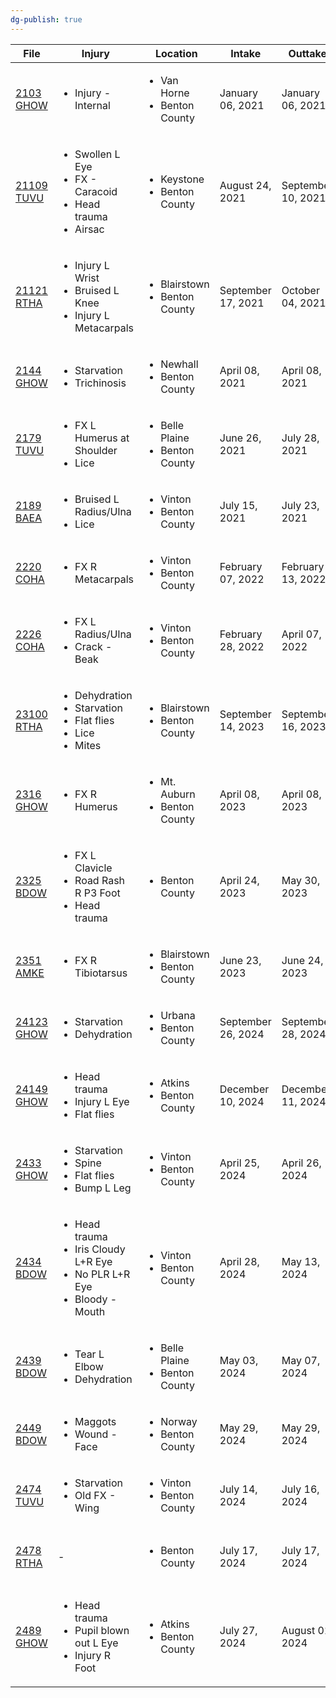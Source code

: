 ```yaml
---
dg-publish: true
---
```


| File                                     | Injury                                                                                                  | Location                                             | Intake             | Outtake            | Status                                  |
| ---------------------------------------- | ------------------------------------------------------------------------------------------------------- | ---------------------------------------------------- | ------------------ | ------------------ | --------------------------------------- |
| [2103 GHOW](../../RARE%20Birds/2103%20GHOW.md)   | <ul><li>Injury - Internal</li></ul>                                                                     | <ul><li>Van Horne</li><li>Benton County</li></ul>    | January 06, 2021   | January 06, 2021   | <ul><li>Dead on Arrival (DOA)</li></ul> |
| [21109 TUVU](../../RARE%20Birds/21109%20TUVU.md) | <ul><li>Swollen L Eye</li><li>FX - Caracoid</li><li>Head trauma</li><li>Airsac</li></ul>                | <ul><li>Keystone</li><li>Benton County</li></ul>     | August 24, 2021    | September 10, 2021 | <ul><li>Released</li></ul>              |
| [21121 RTHA](../../RARE%20Birds/21121%20RTHA.md) | <ul><li>Injury L Wrist</li><li>Bruised L Knee</li><li>Injury L Metacarpals</li></ul>                    | <ul><li>Blairstown</li><li>Benton County</li></ul>   | September 17, 2021 | October 04, 2021   | <ul><li>Released</li></ul>              |
| [2144 GHOW](../../RARE%20Birds/2144%20GHOW.md)   | <ul><li>Starvation</li><li>Trichinosis</li></ul>                                                        | <ul><li>Newhall</li><li>Benton County</li></ul>      | April 08, 2021     | April 08, 2021     | <ul><li>Euthanized</li></ul>            |
| [2179 TUVU](../../RARE%20Birds/2179%20TUVU.md)   | <ul><li>FX L Humerus at Shoulder</li><li>Lice</li></ul>                                                 | <ul><li>Belle Plaine</li><li>Benton County</li></ul> | June 26, 2021      | July 28, 2021      | <ul><li>Euthanized</li></ul>            |
| [2189 BAEA](../../RARE%20Birds/2189%20BAEA.md)   | <ul><li>Bruised L Radius/Ulna</li><li>Lice</li></ul>                                                    | <ul><li>Vinton</li><li>Benton County</li></ul>       | July 15, 2021      | July 23, 2021      | <ul><li>Released</li></ul>              |
| [2220 COHA](../../RARE%20Birds/2220%20COHA.md)   | <ul><li>FX R Metacarpals</li></ul>                                                                      | <ul><li>Vinton</li><li>Benton County</li></ul>       | February 07, 2022  | February 13, 2022  | <ul><li>Died</li></ul>                  |
| [2226 COHA](../../RARE%20Birds/2226%20COHA.md)   | <ul><li>FX L Radius/Ulna</li><li>Crack - Beak</li></ul>                                                 | <ul><li>Vinton</li><li>Benton County</li></ul>       | February 28, 2022  | April 07, 2022     | <ul><li>Released</li></ul>              |
| [23100 RTHA](../../RARE%20Birds/23100%20RTHA.md) | <ul><li>Dehydration</li><li>Starvation</li><li>Flat flies</li><li>Lice</li><li>Mites</li></ul>          | <ul><li>Blairstown</li><li>Benton County</li></ul>   | September 14, 2023 | September 16, 2023 | <ul><li>Died</li></ul>                  |
| [2316 GHOW](../../RARE%20Birds/2316%20GHOW.md)   | <ul><li>FX R Humerus</li></ul>                                                                          | <ul><li>Mt. Auburn</li><li>Benton County</li></ul>   | April 08, 2023     | April 08, 2023     | <ul><li>Euthanized</li></ul>            |
| [2325 BDOW](../../RARE%20Birds/2325%20BDOW.md)   | <ul><li>FX L Clavicle</li><li>Road Rash R P3 Foot</li><li>Head trauma</li></ul>                         | <ul><li>Benton County</li></ul>                      | April 24, 2023     | May 30, 2023       | <ul><li>Released</li></ul>              |
| [2351 AMKE](../../RARE%20Birds/2351%20AMKE.md)   | <ul><li>FX R Tibiotarsus</li></ul>                                                                      | <ul><li>Blairstown</li><li>Benton County</li></ul>   | June 23, 2023      | June 24, 2023      | <ul><li>Died</li></ul>                  |
| [24123 GHOW](../../RARE%20Birds/24123%20GHOW.md) | <ul><li>Starvation</li><li>Dehydration</li></ul>                                                        | <ul><li>Urbana</li><li>Benton County</li></ul>       | September 26, 2024 | September 28, 2024 | <ul><li>Died</li></ul>                  |
| [24149 GHOW](../../RARE%20Birds/24149%20GHOW.md) | <ul><li>Head trauma</li><li>Injury L Eye</li><li>Flat flies</li></ul>                                   | <ul><li>Atkins</li><li>Benton County</li></ul>       | December 10, 2024  | December 11, 2024  | <ul><li>Died</li></ul>                  |
| [2433 GHOW](../../RARE%20Birds/2433%20GHOW.md)   | <ul><li>Starvation</li><li>Spine</li><li>Flat flies</li><li>Bump L Leg</li></ul>                        | <ul><li>Vinton</li><li>Benton County</li></ul>       | April 25, 2024     | April 26, 2024     | <ul><li>Died</li></ul>                  |
| [2434 BDOW](../../RARE%20Birds/2434%20BDOW.md)   | <ul><li>Head trauma</li><li>Iris Cloudy L+R Eye</li><li>No PLR L+R Eye</li><li>Bloody - Mouth</li></ul> | <ul><li>Vinton</li><li>Benton County</li></ul>       | April 28, 2024     | May 13, 2024       | <ul><li>Euthanized</li></ul>            |
| [2439 BDOW](../../RARE%20Birds/2439%20BDOW.md)   | <ul><li>Tear L Elbow</li><li>Dehydration</li></ul>                                                      | <ul><li>Belle Plaine</li><li>Benton County</li></ul> | May 03, 2024       | May 07, 2024       | <ul><li>Released</li></ul>              |
| [2449 BDOW](../../RARE%20Birds/2449%20BDOW.md)   | <ul><li>Maggots</li><li>Wound - Face</li></ul>                                                          | <ul><li>Norway</li><li>Benton County</li></ul>       | May 29, 2024       | May 29, 2024       | <ul><li>Died</li></ul>                  |
| [2474 TUVU](../../RARE%20Birds/2474%20TUVU.md)   | <ul><li>Starvation</li><li>Old FX - Wing</li></ul>                                                      | <ul><li>Vinton</li><li>Benton County</li></ul>       | July 14, 2024      | July 16, 2024      | <ul><li>Euthanized</li></ul>            |
| [2478 RTHA](../../RARE%20Birds/2478%20RTHA.md)   | \-                                                                                                      | <ul><li>Benton County</li></ul>                      | July 17, 2024      | July 17, 2024      | <ul><li>Dead on Arrival (DOA)</li></ul> |
| [2489 GHOW](../../RARE%20Birds/2489%20GHOW.md)   | <ul><li>Head trauma</li><li>Pupil blown out L Eye</li><li>Injury R Foot</li></ul>                       | <ul><li>Atkins</li><li>Benton County</li></ul>       | July 27, 2024      | August 01, 2024    | <ul><li>Euthanized</li></ul>            |

